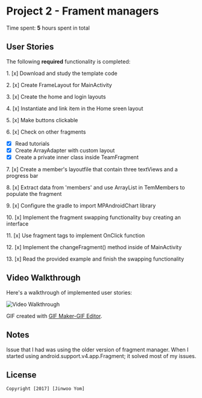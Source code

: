# Project 2 - Frament managers

Time spent: **5** hours spent in total

## User Stories

The following **required** functionality is completed:

1\. [x]  Download and study the template code

2\. [x]  Create FrameLayout for MainActivity

3\. [x]  Create the home and login layouts

4\. [x]  Instantiate and link item in the Home sreen layout

5\. [x]  Make buttons clickable

6\. [x]  Check on other fragments
  * [x]  Read tutorials
  * [x]  Create ArrayAdapter with custom layout
  * [x]  Create a private inner class inside TeamFragment

7\. [x]  Create a member's layoutfile that contain three textViews and a progress bar

8\. [x]  Extract data from 'members' and use ArrayList in TemMembers to populate the fragment

9\. [x]  Configure the gradle to import MPAndroidChart library

10\. [x]  Implement the fragment swapping functionality buy creating an interface

11\. [x]  Use fragment tags to implement OnClick function

12\. [x]  Implement the changeFragment() method inside of MainActivity

13\. [x]  Read the provided example and finish the swapping functionality


## Video Walkthrough

Here's a walkthrough of implemented user stories:

<img src='http://i.imgur.com/ACLxZ7q.gif' title='Video Walkthrough' width='' alt='Video Walkthrough' />

GIF created with [GIF Maker-GIF Editor](https://play.google.com/store/apps/details?id=com.kayak.studio.gifmaker&hl=en).

## Notes

Issue that I had was using the older version of fragment manager. When I started using android.support.v4.app.Fragment; it solved most of my issues.

## License

    Copyright [2017] [Jinwoo Yom]